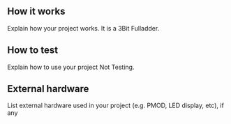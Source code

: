 <!---

This file is used to generate your project datasheet. Please fill in the information below and delete any unused
sections.

You can also include images in this folder and reference them in the markdown. Each image must be less than
512 kb in size, and the combined size of all images must be less than 1 MB.
-->

## How it works

Explain how your project works.
It is a 3Bit Fulladder.

## How to test

Explain how to use your project
Not Testing.

## External hardware

List external hardware used in your project (e.g. PMOD, LED display, etc), if any
